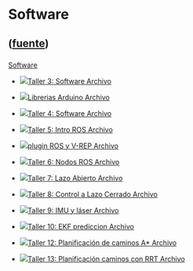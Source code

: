 # Software
([fuente](https://campus.exactas.uba.ar/course/view.php?id=1028&section=5))
---
###
[Software](https://campus.exactas.uba.ar/course/view.php?id=1028&section=5)

  - [![ ](https://campus.exactas.uba.ar/theme/image.php/aardvark/core/1524752928/f/archive-24)Taller 3: Software  Archivo](https://campus.exactas.uba.ar/mod/resource/view.php?id=60411)

  - [![ ](https://campus.exactas.uba.ar/theme/image.php/aardvark/core/1524752928/f/archive-24)Librerias Arduino  Archivo](https://campus.exactas.uba.ar/mod/resource/view.php?id=60519)

  - [![ ](https://campus.exactas.uba.ar/theme/image.php/aardvark/core/1524752928/f/unknown-24)Taller 4: Software Archivo](https://campus.exactas.uba.ar/mod/resource/view.php?id=60520)

  - [![ ](https://campus.exactas.uba.ar/theme/image.php/aardvark/core/1524752928/f/archive-24)Taller 5: Intro ROS Archivo](https://campus.exactas.uba.ar/mod/resource/view.php?id=60795)

  - [![ ](https://campus.exactas.uba.ar/theme/image.php/aardvark/core/1524752928/f/unknown-24)plugin ROS y V-REP Archivo](https://campus.exactas.uba.ar/mod/resource/view.php?id=60796)

  - [![ ](https://campus.exactas.uba.ar/theme/image.php/aardvark/core/1524752928/f/archive-24)Taller 6: Nodos ROS Archivo](https://campus.exactas.uba.ar/mod/resource/view.php?id=60974)

  - [![ ](https://campus.exactas.uba.ar/theme/image.php/aardvark/core/1524752928/f/archive-24)Taller 7: Lazo Abierto Archivo](https://campus.exactas.uba.ar/mod/resource/view.php?id=61339)

  - [![ ](https://campus.exactas.uba.ar/theme/image.php/aardvark/core/1524752928/f/archive-24)Taller 8: Control a Lazo Cerrado Archivo](https://campus.exactas.uba.ar/mod/resource/view.php?id=61956)

  - [![ ](https://campus.exactas.uba.ar/theme/image.php/aardvark/core/1524752928/f/archive-24)Taller 9: IMU y láser Archivo](https://campus.exactas.uba.ar/mod/resource/view.php?id=62196)

  - [![ ](https://campus.exactas.uba.ar/theme/image.php/aardvark/core/1524752928/f/archive-24)Taller 10: EKF prediccion Archivo](https://campus.exactas.uba.ar/mod/resource/view.php?id=62507)

  - [![ ](https://campus.exactas.uba.ar/theme/image.php/aardvark/core/1524752928/f/archive-24)Taller 12: Planificación de caminos A* Archivo](https://campus.exactas.uba.ar/mod/resource/view.php?id=62939)

  - [![ ](https://campus.exactas.uba.ar/theme/image.php/aardvark/core/1524752928/f/archive-24)Taller 13: Planificación caminos con RRT Archivo](https://campus.exactas.uba.ar/mod/resource/view.php?id=63244)

